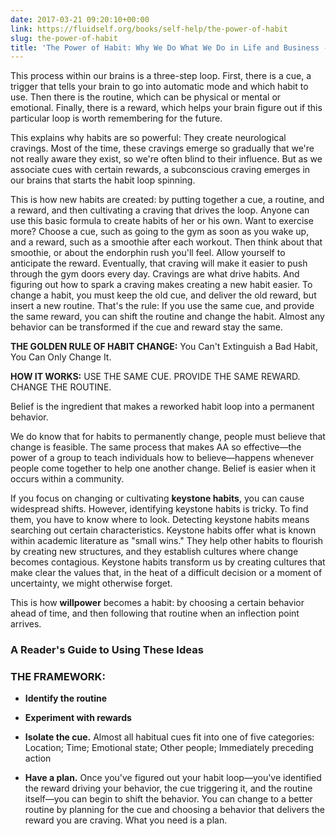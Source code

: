 ```yaml
---
date: 2017-03-21 09:20:10+00:00
link: https://fluidself.org/books/self-help/the-power-of-habit
slug: the-power-of-habit
title: 'The Power of Habit: Why We Do What We Do in Life and Business - by Charles Duhigg'
---
```


This process within our brains is a three-step loop. First, there is a cue, a trigger that tells your brain to go into automatic mode and which habit to use. Then there is the routine, which can be physical or mental or emotional. Finally, there is a reward, which helps your brain figure out if this particular loop is worth remembering for the future.

This explains why habits are so powerful: They create neurological cravings. Most of the time, these cravings emerge so gradually that we're not really aware they exist, so we're often blind to their influence. But as we associate cues with certain rewards, a subconscious craving emerges in our brains that starts the habit loop spinning.

This is how new habits are created: by putting together a cue, a routine, and a reward, and then cultivating a craving that drives the loop. Anyone can use this basic formula to create habits of her or his own. Want to exercise more? Choose a cue, such as going to the gym as soon as you wake up, and a reward, such as a smoothie after each workout. Then think about that smoothie, or about the endorphin rush you'll feel. Allow yourself to anticipate the reward. Eventually, that craving will make it easier to push through the gym doors every day. Cravings are what drive habits. And figuring out how to spark a craving makes creating a new habit easier. To change a habit, you must keep the old cue, and deliver the old reward, but insert a new routine. That's the rule: If you use the same cue, and provide the same reward, you can shift the routine and change the habit. Almost any behavior can be transformed if the cue and reward stay the same.

**THE GOLDEN RULE OF HABIT CHANGE:** You Can't Extinguish a Bad Habit, You Can Only Change It.

**HOW IT WORKS:** USE THE SAME CUE. PROVIDE THE SAME REWARD. CHANGE THE ROUTINE.

Belief is the ingredient that makes a reworked habit loop into a permanent behavior.

We do know that for habits to permanently change, people must believe that change is feasible. The same process that makes AA so effective—the power of a group to teach individuals how to believe—happens whenever people come together to help one another change. Belief is easier when it occurs within a community.

If you focus on changing or cultivating **keystone habits**, you can cause widespread shifts. However, identifying keystone habits is tricky. To find them, you have to know where to look. Detecting keystone habits means searching out certain characteristics. Keystone habits offer what is known within academic literature as "small wins." They help other habits to flourish by creating new structures, and they establish cultures where change becomes contagious. Keystone habits transform us by creating cultures that make clear the values that, in the heat of a difficult decision or a moment of uncertainty, we might otherwise forget.

This is how **willpower** becomes a habit: by choosing a certain behavior ahead of time, and then following that routine when an inflection point arrives.

### A Reader's Guide to Using These Ideas

### THE FRAMEWORK:

- **Identify the routine**

- **Experiment with rewards**

- **Isolate the cue.** Almost all habitual cues fit into one of five categories: Location; Time; Emotional state; Other people; Immediately preceding action

- **Have a plan.** Once you've figured out your habit loop—you've identified the reward driving your behavior, the cue triggering it, and the routine itself—you can begin to shift the behavior. You can change to a better routine by planning for the cue and choosing a behavior that delivers the reward you are craving. What you need is a plan.
